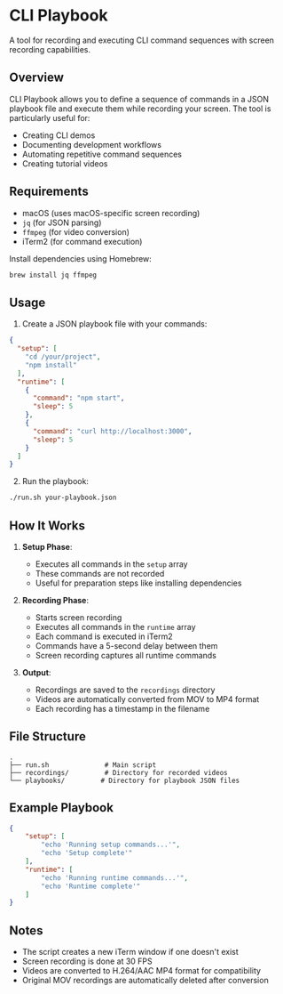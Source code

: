 # CLI Playbook

A tool for recording and executing CLI command sequences with screen recording capabilities.

## Overview

CLI Playbook allows you to define a sequence of commands in a JSON playbook file and execute them while recording your screen. The tool is particularly useful for:

- Creating CLI demos
- Documenting development workflows
- Automating repetitive command sequences
- Creating tutorial videos

## Requirements

- macOS (uses macOS-specific screen recording)
- `jq` (for JSON parsing)
- `ffmpeg` (for video conversion)
- iTerm2 (for command execution)

Install dependencies using Homebrew:
```bash
brew install jq ffmpeg
```

## Usage

1. Create a JSON playbook file with your commands:

```json
{
  "setup": [
    "cd /your/project",
    "npm install"
  ],
  "runtime": [
    {
      "command": "npm start",
      "sleep": 5
    },
    {
      "command": "curl http://localhost:3000",
      "sleep": 5
    }
  ]
}
```

2. Run the playbook:

```bash
./run.sh your-playbook.json
```

## How It Works

1. **Setup Phase**: 
   - Executes all commands in the `setup` array
   - These commands are not recorded
   - Useful for preparation steps like installing dependencies

2. **Recording Phase**:
   - Starts screen recording
   - Executes all commands in the `runtime` array
   - Each command is executed in iTerm2
   - Commands have a 5-second delay between them
   - Screen recording captures all runtime commands

3. **Output**:
   - Recordings are saved to the `recordings` directory
   - Videos are automatically converted from MOV to MP4 format
   - Each recording has a timestamp in the filename

## File Structure

```
.
├── run.sh              # Main script
├── recordings/         # Directory for recorded videos
└── playbooks/         # Directory for playbook JSON files
```

## Example Playbook

```json
{
    "setup": [
        "echo 'Running setup commands...'",
        "echo 'Setup complete'"
    ],
    "runtime": [
        "echo 'Running runtime commands...'",
        "echo 'Runtime complete'"
    ]
}
```

## Notes

- The script creates a new iTerm window if one doesn't exist
- Screen recording is done at 30 FPS
- Videos are converted to H.264/AAC MP4 format for compatibility
- Original MOV recordings are automatically deleted after conversion
